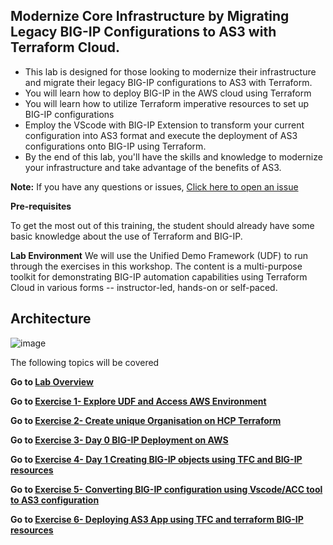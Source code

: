 ## Modernize Core Infrastructure by Migrating Legacy BIG-IP Configurations to AS3 with Terraform Cloud. 
- This lab is designed for those looking to modernize their infrastructure and migrate their legacy BIG-IP configurations to AS3 with Terraform. 
- You will learn how to deploy BIG-IP in the AWS cloud using Terraform 
- You will learn how to utilize Terraform imperative resources to set up BIG-IP configurations
- Employ the VScode with BIG-IP Extension to transform your current configuration into AS3 format and execute the deployment of AS3 configurations onto BIG-IP using Terraform.
- By the end of this lab, you'll have the skills and knowledge to modernize your infrastructure and take advantage of the benefits of AS3.

**Note:** 
If you have any questions or issues, [Click here to open an issue](https://github.com/f5businessdevelopment/BIGIP_TerraformCloud/issues)

**Pre-requisites**

To get the most out of this training, the student should already have some basic knowledge about the use of Terraform and BIG-IP.

**Lab Environment**
We will use the Unified Demo Framework (UDF) to run through the exercises in this workshop. The content is a multi-purpose toolkit for demonstrating BIG-IP automation capabilities using Terraform Cloud  in various forms -- instructor-led, hands-on or self-paced.

## Architecture
![image](https://github.com/f5businessdevelopment/bigipworkshop/assets/13858248/52ba0d6a-d78c-4c0e-8d6f-b4ab24c5101d)

The following topics will be covered

**Go to [Lab Overview](docs/overview.md)**

**Go to [Exercise 1- Explore UDF and Access AWS Environment](docs/ex1.md)**

**Go to [Exercise 2- Create unique Organisation on HCP Terraform](docs/ex2.md)**

**Go to [Exercise 3- Day 0 BIG-IP Deployment on AWS ](docs/ex3.md)**

**Go to [Exercise 4- Day 1 Creating BIG-IP objects using TFC and BIG-IP resources ](docs/ex4.md)**

**Go to [Exercise 5- Converting BIG-IP configuration using Vscode/ACC tool to AS3 configuration](docs/ex5.md)**

**Go to [Exercise 6- Deploying AS3 App using TFC and terraform BIG-IP resources](docs/ex6.md)**
